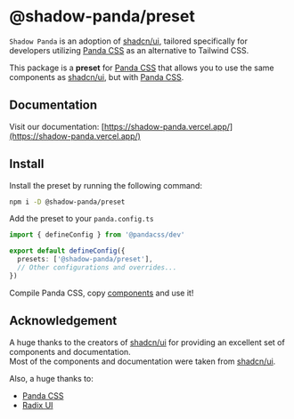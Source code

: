 # @shadow-panda/preset

`Shadow Panda` is an adoption of [shadcn/ui](https://ui.shadcn.com/), tailored specifically for developers utilizing [Panda CSS](https://panda-css.com/) as an alternative to Tailwind CSS.

This package is a **preset** for [Panda CSS](https://panda-css.com/) that allows you to use the same components as [shadcn/ui](https://ui.shadcn.com/), but with [Panda CSS](https://panda-css.com/).

## Documentation

Visit our documentation: [https://shadow-panda.vercel.app/](https://shadow-panda.vercel.app/)

## Install

Install the preset by running the following command:

```bash
npm i -D @shadow-panda/preset
```

Add the preset to your `panda.config.ts`

```ts
import { defineConfig } from '@pandacss/dev'

export default defineConfig({
  presets: ['@shadow-panda/preset'],
  // Other configurations and overrides...
})
```

Compile Panda CSS, copy [components](https://shadow-panda.vercel.app/docs/overview/supported-components) and use it!

## Acknowledgement

A huge thanks to the creators of [shadcn/ui](https://ui.shadcn.com/) for providing an excellent set of components and documentation.  
Most of the components and documentation were taken from [shadcn/ui](https://ui.shadcn.com/).

Also, a huge thanks to:

- [Panda CSS](https://panda-css.com/)
- [Radix UI](https://radix-ui.com/)

